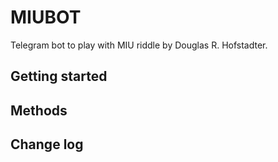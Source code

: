 # MIUBOT
Telegram bot to play with MIU riddle by Douglas R. Hofstadter.

## Getting started


## Methods


## Change log
